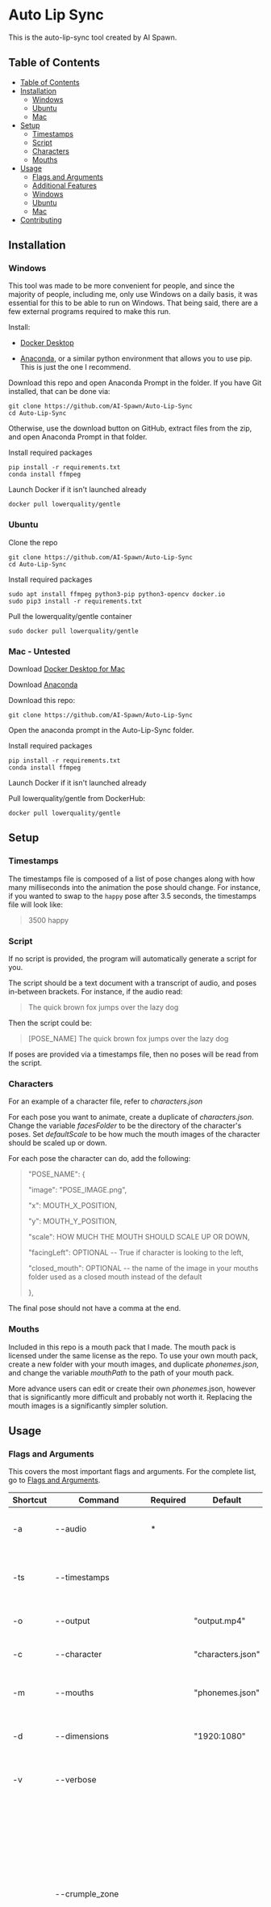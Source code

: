 # Auto Lip Sync

This is the auto-lip-sync tool created by AI Spawn.

## Table of Contents



* [Table of Contents](#table-of-contents)
* [Installation](#Installation)
     * [Windows](#Windows)
     * [Ubuntu](#Ubuntu)
     * [Mac](#Mac---Untested)
* [Setup](#setup)
     * [Timestamps](#timestamps)
     * [Script](#script)
     * [Characters](#characters)
     * [Mouths](#mouths)
* [Usage](#usage)
     * [Flags and Arguments](#flags-and-arguments)
     * [Additional Features](#Emotion-Detection)
     * [Windows](#Windows)
     * [Ubuntu](#Ubuntu-Usage)
     * [Mac](#Mac)
* [Contributing](#Contributing)


## Installation

### Windows

This tool was made to be more convenient for people, and since the majority of people, including me, only use Windows on a daily basis, it was essential for this to be able to run on Windows. That being said, there are a few external programs required to make this run.

Install:
* [Docker Desktop](https://www.docker.com/get-started)

* [Anaconda](https://www.anaconda.com/products/individual#Downloads), or a similar python environment that allows you to use pip. This is  just the one I recommend.

  

Download this repo and open Anaconda Prompt in the folder. If you have Git installed, that can be done via:

```
git clone https://github.com/AI-Spawn/Auto-Lip-Sync
cd Auto-Lip-Sync
```
Otherwise, use the download button on GitHub, extract files from the zip, and open Anaconda Prompt in that folder.

Install required packages
```
pip install -r requirements.txt
conda install ffmpeg
```

Launch Docker if it isn't launched already

```
docker pull lowerquality/gentle
```
### Ubuntu

Clone the repo
```
git clone https://github.com/AI-Spawn/Auto-Lip-Sync
cd Auto-Lip-Sync
```
Install required packages
```
sudo apt install ffmpeg python3-pip python3-opencv docker.io
sudo pip3 install -r requirements.txt
```
Pull the lowerquality/gentle container
```
sudo docker pull lowerquality/gentle
```
### Mac - Untested

Download [Docker Desktop for Mac](https://hub.docker.com/editions/community/docker-ce-desktop-mac/)

Download [Anaconda](https://www.anaconda.com/products/individual#Downloads)

Download this repo:
```
git clone https://github.com/AI-Spawn/Auto-Lip-Sync
```
Open the anaconda prompt in the Auto-Lip-Sync folder.



Install required packages
```
pip install -r requirements.txt
conda install ffmpeg
```
Launch Docker if it isn't launched already



Pull lowerquality/gentle from DockerHub:

```
docker pull lowerquality/gentle
```


## Setup

### Timestamps

The timestamps file is composed of a list of pose changes along with how many milliseconds into the animation the pose should change. For instance, if you wanted to swap to the `happy` pose after 3.5 seconds, the timestamps file will look like:

> 3500 happy

### Script

 If no script is provided, the program will automatically generate a script for you. 

The script should be a text document with a transcript of audio, and poses in-between brackets. For instance, if the audio read:

> The quick brown fox jumps over the lazy dog

Then the script could be:

> [POSE_NAME] The quick brown fox jumps over the lazy dog

If poses are provided via a timestamps file, then no poses will be read from the script. 



### Characters

For an example of a character file, refer to *characters.json*

For each pose you want to animate, create a duplicate of *characters.json*. Change the variable *facesFolder* to be the directory of the character's poses. Set *defaultScale* to be how much the mouth images of the character should be scaled up or down.

For each pose the character can do, add the following:

> "POSE_NAME": {
> 
> "image": "POSE_IMAGE.png",
> 
>  "x": MOUTH_X_POSITION,
> 
> "y": MOUTH_Y_POSITION,
> 
>  "scale": HOW MUCH THE MOUTH SHOULD SCALE UP OR DOWN,
>  
>  "facingLeft": OPTIONAL -- True if character is looking to the left,
> 
>   "closed_mouth": OPTIONAL -- the name of the image in your mouths folder used as a closed mouth instead of the default 
> 
>   },

The final pose should not have a comma at the end.

### Mouths

Included in this repo is a mouth pack that I made. The mouth pack is licensed under the same license as the repo. To use your own mouth pack, create a new folder with your mouth images, and duplicate *phonemes.json*, and change the variable *mouthPath* to the path of your mouth pack.

More advance users can edit or create their own *phonemes*.json, however that is significantly more difficult and probably not worth it. Replacing the mouth images is a significantly simpler solution.

## Usage

### Flags and Arguments

This covers the most important flags and arguments. For the complete list, go to [Flags and Arguments](flags_and_arguments.md). 

| Shortcut | Command                 | Required | Default           | Type | Description                                                  |
| -------- | ----------------------- | -------- | ----------------- | ---- | ------------------------------------------------------------ |
| -a       | --audio                 | *        |                   | str  | The path to the audio file being animated                    |
| -ts      | --timestamps            |          |                   | str  | The path to the file containing pose  timestamps.            |
| -o       | --output                |          | "output.mp4"      | str  | The output of the program                                    |
| -c       | --character             |          | "characters.json" | str  | The list of character poses                                  |
| -m       | --mouths                |          | "phonemes.json"   | str  | The mouth pack and phonemes list                             |
| -d       | --dimensions            |          | "1920:1080"       | str  | The resolution of the final video                            |
| -v       | --verbose               |          |                   | flag | Dump process outputs to the shell                            |
|          | --crumple_zone          |          |                   | flag | Add 10 seconds to the end of the video of the character with their mouth shut, in the last pose they were in. Useful for exporting to a video editor while working with another framerate. |
| -em      | --emotion_detection_env |          |                   | str  | The name of the environment file to load for emotion detection. Mutually exclusive with `-ts`. More info in the README. |

### Other features

#### Emotion Detection
Emotion detection generates poses automatically from the perceived emotion of each sentence.
It uses the free IBM Watson Tone Analyzer API, but you will still need to provide your own
credentials. To get your credentials, do the following:

1. [Create](https://cloud.ibm.com/registration) an IBM Cloud/IBM Watson account.
2. Go to [your cloud dashboard](https://cloud.ibm.com/).
3. Login if you haven't already.
4. Click "Create Resource" and add the Watson Tone Analyzer API. The Lite plan is free.
5. Open the sidebar and click "Resource List".
6. Find the Tone Analyzer resource and click it.
7. Download your credentials. They should come as a .env file.

You can now provide the name of this file to the tool by using the `-em` argument.

### Windows

Launch *Docker Desktop*

Launch *Anaconda Prompt*
```
python animate.py -a audio.wav [flags]
```


### Ubuntu-Usage

Launch Terminal

Start docker
```angular2html
sudo systemctl start docker
sudo docker run --name gentle -p 8765:8765 lowerquality/gentle &
```
```
sudo python3 animate.py -a audio.wav -nd -cd FMP4 [flags]
```


### Mac

Launch *Docker Desktop*

Launch *Anaconda Prompt*
```
python animate.py -a audio.wav [flags]
```
This may need to be accompanied by a *sudo* beforehand.



## Contributing

Do you use this project and want to see a new feature added? Open an issue with the tag *feature request* and say what you want.

Want to try your hand at writing code? Create a fork, upload your code, and make a pull request. Anything from fixing formatting/typos to entirely new features is welcome!

Don't know what to work on? Take a look at the issues page to see what improvements people want. Anything marked *good first issue* should be great for newcomers!
